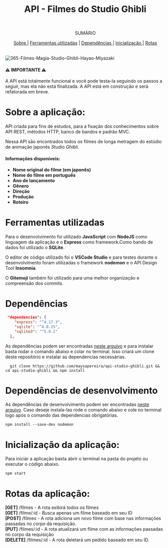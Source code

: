 <br />
<p align="center">
  <h1 align="center">API - Filmes do Studio Ghibli</h1>
 <br />
  <p align="center">SUMÁRIO<p align="center">
    <a href="#sobre-a-aplicação"> Sobre </a> |
    <a href="#ferramentas-utilizadas">Ferramentas utilizadas</a> |
    <a href="#dependências"> Dependências </a> |
    <a href="#inicialização-da-aplicação"> Inicialização </a> |
    <a href="#rotas-da-aplicação"> Rotas</a>
       <br />
    <br />
  </p>
</p>

![365-Filmes-Magia-Studio-Ghibli-Hayao-Miyazaki](https://user-images.githubusercontent.com/93635431/161331620-4f87f6aa-9ccd-45ff-86ca-e1884eb0c0ee.jpg)

#### ⚠️  IMPORTANTE ⚠️ 

A API está totalmente funcional e você pode testa-la seguindo os passos a seguir, mas ela não está finalizada. A API está em construção e será refatorada em breve.

# Sobre a aplicação:

API criada para fins de estudos, para a fixação dos conhecimentos sobre API REST, métodos HTTP, banco de bandos e padrão MVC.

Nessa API são encontrados todos os filmes de longa metragem do estúdio de animação japonês *Studio Ghibli*.

#### Informações disponíveis:

- **Nome original do filme (em japonês)**
- **Nome do filme em português**
- **Ano de lançamento**
- **Gênero**
- **Direção**
- **Produção**
- **Roteiro**



# Ferramentas utilizadas

Para o desenvolvimento foi utilizado **JavaScript** com **NodeJS** como linguagem da aplicação e o **Express** como framework.Como bando de dados foi utilizado o **SQLite**.

O editor de código utilizado foi o **VSCode Studio** e para testes durante o desenvolvimento foram utilizadas o framework **nodemon** e o API Design Tool **Insomnia**.

O **Gitemoji** também foi utilizado para uma melhor organização e compreensão dos commits.

# Dependências


```.json
 "dependencies": {
    "express": "^4.17.3",
    "sqlite": "^4.0.25",
    "sqlite3": "^5.0.2"
  },
  ```

As dependências podem ser encontradas [neste arquivo](https://github.com/maysapereira/api-studio-ghibli/blob/main/package.json) e para instalar basta rodar o comando abaixo e colar no terminal. Isso criará um clone deste repositório e instalar as dependencias necessárias.

```.shell
  git clone https://github.com/maysapereira/api-studio-ghibli.git && cd api-studio-ghibli && npm install
  ```

# Dependências de desenvolvimento

As dependências de desenvolvimento podem ser encontradas [neste arquivo](https://github.com/maysapereira/api-studio-ghibli/blob/main/package.json). Caso deseje instala-las rode o comando abaixo e cole no terminal logo após o comando das dependencias obrigatórias.

```.shell
npm install --save-dev nodemon
```
# Inicialização da aplicação:

Para iniciar a aplicação basta abrir o terminal na pasta do projeto ou executar o código abaixo.

```.shell
npm start
```

# Rotas da aplicação:

**[GET]** /filmes - A rota exibirá todos os filmes <br>
**[GET]** /filme/:id - Busca apenas um filme baseado em seu ID  <br>
**[POST]** /filmes - A rota adiciona um novo filme com base nas informações passadas no corpo da requisição. <br>
**[PUT]** /filmes/:id - A rota atualizará um filme com as informações passadas no corpo da requisição <br>
**[DELETE]** /filmes/:id - A rota deletará um pedido baseado em seu ID.
